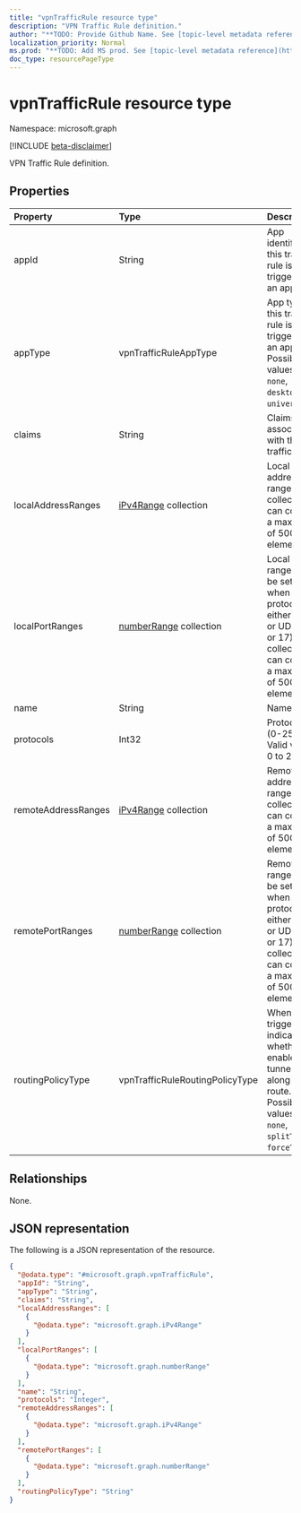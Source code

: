 ```yaml
---
title: "vpnTrafficRule resource type"
description: "VPN Traffic Rule definition."
author: "**TODO: Provide Github Name. See [topic-level metadata reference](https://msgo.azurewebsites.net/add/document/guidelines/metadata.html#topic-level-metadata)**"
localization_priority: Normal
ms.prod: "**TODO: Add MS prod. See [topic-level metadata reference](https://msgo.azurewebsites.net/add/document/guidelines/metadata.html#topic-level-metadata)**"
doc_type: resourcePageType
---
```


# vpnTrafficRule resource type

Namespace: microsoft.graph

[!INCLUDE [beta-disclaimer](../../includes/beta-disclaimer.md)]

VPN Traffic Rule definition.

## Properties
|Property|Type|Description|
|:---|:---|:---|
|appId|String|App identifier, if this traffic rule is triggered by an app.|
|appType|vpnTrafficRuleAppType|App type, if this traffic rule is triggered by an app. Possible values are: `none`, `desktop`, `universal`.|
|claims|String|Claims associated with this traffic rule.|
|localAddressRanges|[iPv4Range](../resources/ipv4range.md) collection|Local address range. This collection can contain a maximum of 500 elements.|
|localPortRanges|[numberRange](../resources/numberrange.md) collection|Local port range can be set only when protocol is either TCP or UDP (6 or 17). This collection can contain a maximum of 500 elements.|
|name|String|Name.|
|protocols|Int32|Protocols (0-255). Valid values 0 to 255|
|remoteAddressRanges|[iPv4Range](../resources/ipv4range.md) collection|Remote address range. This collection can contain a maximum of 500 elements.|
|remotePortRanges|[numberRange](../resources/numberrange.md) collection|Remote port range can be set only when protocol is either TCP or UDP (6 or 17). This collection can contain a maximum of 500 elements.|
|routingPolicyType|vpnTrafficRuleRoutingPolicyType|When app triggered, indicates whether to enable split tunneling along this route. Possible values are: `none`, `splitTunnel`, `forceTunnel`.|

## Relationships
None.

## JSON representation
The following is a JSON representation of the resource.
<!-- {
  "blockType": "resource",
  "@odata.type": "microsoft.graph.vpnTrafficRule"
}
-->
``` json
{
  "@odata.type": "#microsoft.graph.vpnTrafficRule",
  "appId": "String",
  "appType": "String",
  "claims": "String",
  "localAddressRanges": [
    {
      "@odata.type": "microsoft.graph.iPv4Range"
    }
  ],
  "localPortRanges": [
    {
      "@odata.type": "microsoft.graph.numberRange"
    }
  ],
  "name": "String",
  "protocols": "Integer",
  "remoteAddressRanges": [
    {
      "@odata.type": "microsoft.graph.iPv4Range"
    }
  ],
  "remotePortRanges": [
    {
      "@odata.type": "microsoft.graph.numberRange"
    }
  ],
  "routingPolicyType": "String"
}
```

